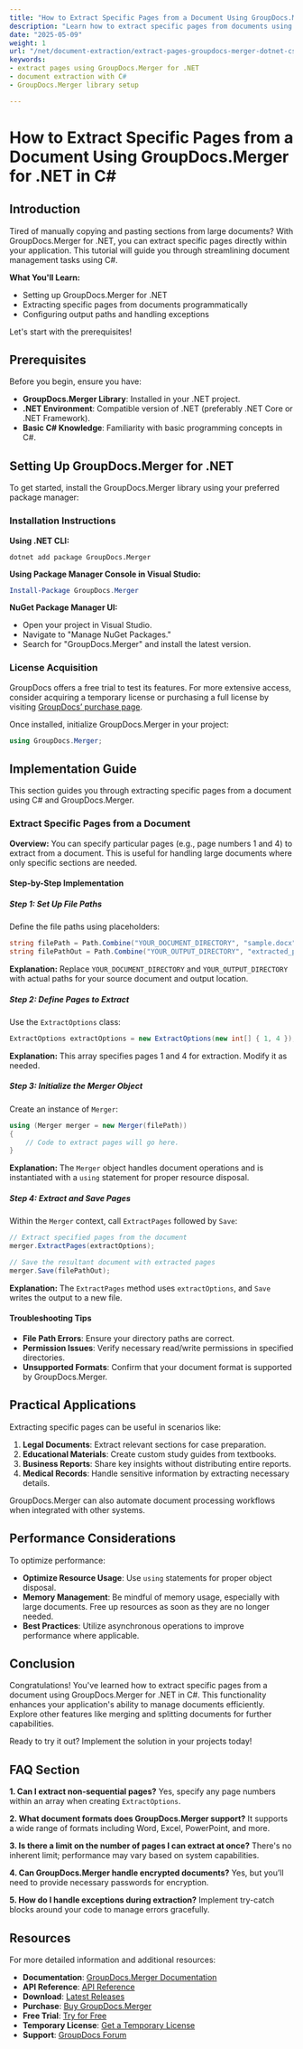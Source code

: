 ```yaml
---
title: "How to Extract Specific Pages from a Document Using GroupDocs.Merger for .NET in C#"
description: "Learn how to extract specific pages from documents using GroupDocs.Merger for .NET with this comprehensive guide. Streamline your document management tasks effortlessly."
date: "2025-05-09"
weight: 1
url: "/net/document-extraction/extract-pages-groupdocs-merger-dotnet-csharp/"
keywords:
- extract pages using GroupDocs.Merger for .NET
- document extraction with C#
- GroupDocs.Merger library setup

---
```



# How to Extract Specific Pages from a Document Using GroupDocs.Merger for .NET in C#

## Introduction

Tired of manually copying and pasting sections from large documents? With GroupDocs.Merger for .NET, you can extract specific pages directly within your application. This tutorial will guide you through streamlining document management tasks using C#.

**What You'll Learn:**
- Setting up GroupDocs.Merger for .NET
- Extracting specific pages from documents programmatically
- Configuring output paths and handling exceptions

Let's start with the prerequisites!

## Prerequisites

Before you begin, ensure you have:
- **GroupDocs.Merger Library**: Installed in your .NET project.
- **.NET Environment**: Compatible version of .NET (preferably .NET Core or .NET Framework).
- **Basic C# Knowledge**: Familiarity with basic programming concepts in C#. 

## Setting Up GroupDocs.Merger for .NET

To get started, install the GroupDocs.Merger library using your preferred package manager:

### Installation Instructions

**Using .NET CLI:**

```shell
dotnet add package GroupDocs.Merger
```

**Using Package Manager Console in Visual Studio:**

```powershell
Install-Package GroupDocs.Merger
```

**NuGet Package Manager UI:**
- Open your project in Visual Studio.
- Navigate to "Manage NuGet Packages."
- Search for "GroupDocs.Merger" and install the latest version.

### License Acquisition

GroupDocs offers a free trial to test its features. For more extensive access, consider acquiring a temporary license or purchasing a full license by visiting [GroupDocs’ purchase page](https://purchase.groupdocs.com/buy).

Once installed, initialize GroupDocs.Merger in your project:

```csharp
using GroupDocs.Merger;
```

## Implementation Guide

This section guides you through extracting specific pages from a document using C# and GroupDocs.Merger.

### Extract Specific Pages from a Document

**Overview:**
You can specify particular pages (e.g., page numbers 1 and 4) to extract from a document. This is useful for handling large documents where only specific sections are needed.

#### Step-by-Step Implementation

##### Step 1: Set Up File Paths
Define the file paths using placeholders:

```csharp
string filePath = Path.Combine("YOUR_DOCUMENT_DIRECTORY", "sample.docx");
string filePathOut = Path.Combine("YOUR_OUTPUT_DIRECTORY", "extracted_pages.docx");
```
**Explanation:** Replace `YOUR_DOCUMENT_DIRECTORY` and `YOUR_OUTPUT_DIRECTORY` with actual paths for your source document and output location.

##### Step 2: Define Pages to Extract
Use the `ExtractOptions` class:

```csharp
ExtractOptions extractOptions = new ExtractOptions(new int[] { 1, 4 });
```
**Explanation:** This array specifies pages 1 and 4 for extraction. Modify it as needed.

##### Step 3: Initialize the Merger Object
Create an instance of `Merger`:

```csharp
using (Merger merger = new Merger(filePath))
{
    // Code to extract pages will go here.
}
```
**Explanation:** The `Merger` object handles document operations and is instantiated with a `using` statement for proper resource disposal.

##### Step 4: Extract and Save Pages
Within the `Merger` context, call `ExtractPages` followed by `Save`:

```csharp
// Extract specified pages from the document
merger.ExtractPages(extractOptions);

// Save the resultant document with extracted pages
merger.Save(filePathOut);
```
**Explanation:** The `ExtractPages` method uses `extractOptions`, and `Save` writes the output to a new file.

#### Troubleshooting Tips
- **File Path Errors**: Ensure your directory paths are correct.
- **Permission Issues**: Verify necessary read/write permissions in specified directories.
- **Unsupported Formats**: Confirm that your document format is supported by GroupDocs.Merger.

## Practical Applications

Extracting specific pages can be useful in scenarios like:
1. **Legal Documents**: Extract relevant sections for case preparation.
2. **Educational Materials**: Create custom study guides from textbooks.
3. **Business Reports**: Share key insights without distributing entire reports.
4. **Medical Records**: Handle sensitive information by extracting necessary details.

GroupDocs.Merger can also automate document processing workflows when integrated with other systems.

## Performance Considerations

To optimize performance:
- **Optimize Resource Usage**: Use `using` statements for proper object disposal.
- **Memory Management**: Be mindful of memory usage, especially with large documents. Free up resources as soon as they are no longer needed.
- **Best Practices**: Utilize asynchronous operations to improve performance where applicable.

## Conclusion

Congratulations! You've learned how to extract specific pages from a document using GroupDocs.Merger for .NET in C#. This functionality enhances your application's ability to manage documents efficiently. Explore other features like merging and splitting documents for further capabilities.

Ready to try it out? Implement the solution in your projects today!

## FAQ Section

**1. Can I extract non-sequential pages?**
Yes, specify any page numbers within an array when creating `ExtractOptions`.

**2. What document formats does GroupDocs.Merger support?**
It supports a wide range of formats including Word, Excel, PowerPoint, and more.

**3. Is there a limit on the number of pages I can extract at once?**
There's no inherent limit; performance may vary based on system capabilities.

**4. Can GroupDocs.Merger handle encrypted documents?**
Yes, but you’ll need to provide necessary passwords for encryption.

**5. How do I handle exceptions during extraction?**
Implement try-catch blocks around your code to manage errors gracefully.

## Resources

For more detailed information and additional resources:
- **Documentation**: [GroupDocs.Merger Documentation](https://docs.groupdocs.com/merger/net/)
- **API Reference**: [API Reference](https://reference.groupdocs.com/merger/net/)
- **Download**: [Latest Releases](https://releases.groupdocs.com/merger/net/)
- **Purchase**: [Buy GroupDocs.Merger](https://purchase.groupdocs.com/buy)
- **Free Trial**: [Try for Free](https://releases.groupdocs.com/merger/net/)
- **Temporary License**: [Get a Temporary License](https://purchase.groupdocs.com/temporary-license/)
- **Support**: [GroupDocs Forum](https://forum.groupdocs.com/c/merger/)


